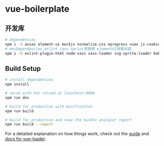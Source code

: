 # vue-boilerplate

## 开发库
```bash
# dependencies
npm i -S axios element-ui mockjs normalize.css nprogress vuex js-cookie
# devDependencies eslint sass sprint雪碧图 elementUI按需加载
npm i -D eslint-plugin-html node-sass sass-loader svg-sprite-loader babel-plugin-component
```

## Build Setup

``` bash
# install dependencies
npm install

# serve with hot reload at localhost:8080
npm run dev

# build for production with minification
npm run build

# build for production and view the bundle analyzer report
npm run build --report
```

For a detailed explanation on how things work, check out the [guide](http://vuejs-templates.github.io/webpack/) and [docs for vue-loader](http://vuejs.github.io/vue-loader).
